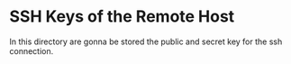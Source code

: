 # **SSH Keys of the Remote Host**

In this directory are gonna be stored the public and secret key for the ssh connection.